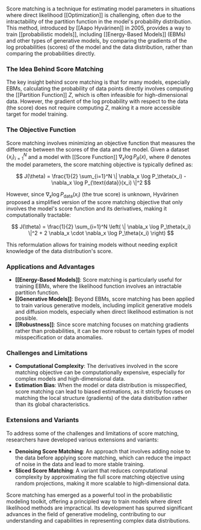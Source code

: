 Score matching is a technique for estimating model parameters in situations where direct likelihood [[Optimization]] is challenging, often due to the intractability of the partition function in the model's probability distribution. This method, introduced by [[Aapo Hyvärinen]] in 2005, provides a way to train [[probabilistic models]], including [[Energy-Based Models]] (EBMs) and other types of generative models, by comparing the gradients of the log probabilities (scores) of the model and the data distribution, rather than comparing the probabilities directly.

### The Idea Behind Score Matching

The key insight behind score matching is that for many models, especially EBMs, calculating the probability of data points directly involves computing the [[Partition Function]] $Z$, which is often infeasible for high-dimensional data. However, the gradient of the log probability with respect to the data (the score) does not require computing $Z$, making it a more accessible target for model training.

### The Objective Function

Score matching involves minimizing an objective function that measures the difference between the scores of the data and the model. Given a dataset $\{x_i\}_{i=1}^N$ and a model with [[Score Function]] $\nabla_x \log P_\theta(x)$, where $\theta$ denotes the model parameters, the score matching objective is typically defined as:

$$
J(\theta) = \frac{1}{2} \sum_{i=1}^N \| \nabla_x \log P_\theta(x_i) - \nabla_x \log P_{\text{data}}(x_i) \|^2
$$

However, since $\nabla_x \log P_{\text{data}}(x_i)$ (the true score) is unknown, Hyvärinen proposed a simplified version of the score matching objective that only involves the model's score function and its derivatives, making it computationally tractable:

$$
J(\theta) = \frac{1}{2} \sum_{i=1}^N \left( \| \nabla_x \log P_\theta(x_i) \|^2 + 2 \nabla_x \cdot \nabla_x \log P_\theta(x_i) \right)
$$

This reformulation allows for training models without needing explicit knowledge of the data distribution's score.

### Applications and Advantages

- **[[Energy-Based Models]]**: Score matching is particularly useful for training EBMs, where the likelihood function involves an intractable partition function.
- **[[Generative Models]]**: Beyond EBMs, score matching has been applied to train various generative models, including implicit generative models and diffusion models, especially when direct likelihood estimation is not possible.
- **[[Robustness]]**: Since score matching focuses on matching gradients rather than probabilities, it can be more robust to certain types of model misspecification or data anomalies.

### Challenges and Limitations

- **Computational Complexity**: The derivatives involved in the score matching objective can be computationally expensive, especially for complex models and high-dimensional data.
- **Estimation Bias**: When the model or data distribution is misspecified, score matching can lead to biased estimations, as it strictly focuses on matching the local structure (gradients) of the data distribution rather than its global characteristics.

### Extensions and Variants

To address some of the challenges and limitations of score matching, researchers have developed various extensions and variants:

- **Denoising Score Matching**: An approach that involves adding noise to the data before applying score matching, which can reduce the impact of noise in the data and lead to more stable training.
- **Sliced Score Matching**: A variant that reduces computational complexity by approximating the full score matching objective using random projections, making it more scalable to high-dimensional data.

Score matching has emerged as a powerful tool in the probabilistic modeling toolkit, offering a principled way to train models where direct likelihood methods are impractical. Its development has spurred significant advances in the field of generative modeling, contributing to our understanding and capabilities in representing complex data distributions.